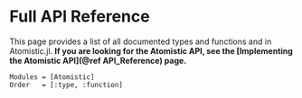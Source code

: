 # Full API Reference

This page provides a list of all documented types and functions and in Atomistic.jl. **If you are looking for the Atomistic API, see the [Implementing the Atomistic API](@ref API_Reference) page.**

```@autodocs
Modules = [Atomistic]
Order   = [:type, :function]
```
